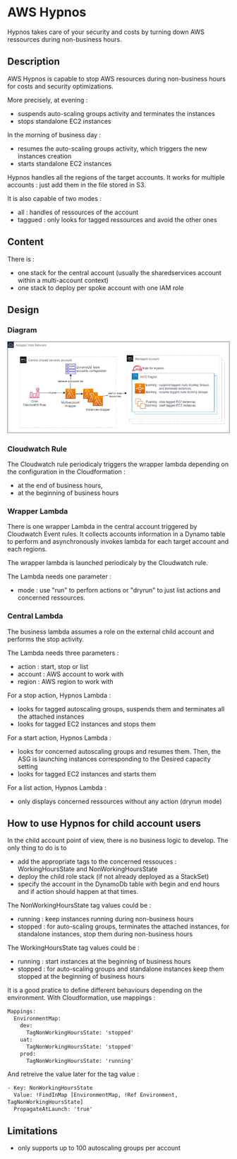 # AWS Hypnos

Hypnos takes care of your security and costs by turning down AWS ressources during non-business hours.

## Description

AWS Hypnos is capable to stop AWS resources during non-business hours for costs and security optimizations.

More precisely, at evening :
- suspends auto-scaling groups activity and terminates the instances
- stops standalone EC2 instances

In the morning of business day :
- resumes the auto-scaling groups activity, which triggers the new instances creation
- starts standalone EC2 instances 

Hypnos handles all the regions of the target accounts. It works for multiple accounts : just add them in the file stored in S3.

It is also capable of two modes :
- all : handles of ressources of the account
- taggued : only looks for tagged ressources and avoid the other ones 

## Content

There is :
- one stack for the central account (usually the sharedservices account within a multi-account context)
- one stack to deploy per spoke account with one IAM role

## Design

### Diagram
![Hypnos Diagram](images/hypnos-diagram.png)

### Cloudwatch Rule

The Cloudwatch rule periodicaly triggers the wrapper lambda depending on the configuration in the Cloudformation :
- at the end of business hours,
- at the beginning of business hours

### Wrapper Lambda

There is one wrapper Lambda in the central account triggered by Cloudwatch Event rules. It collects accounts information in a Dynamo table to perform and asynchronously invokes lambda for each target account and each regions.

The wrapper lambda is launched periodicaly by the Cloudwatch rule.

The Lambda needs one parameter :
- mode : use "run" to perforn actions or "dryrun" to just list actions and concerned ressources.


### Central Lambda

The business lambda assumes a role on the external child account and performs the stop activity.

The Lambda needs three parameters :
- action : start, stop or list
- account : AWS account to work with
- region : AWS region to work with

For a stop action, Hypnos Lambda :
- looks for tagged autoscaling groups, suspends them and terminates all the attached instances
- looks for tagged EC2 instances and stops them

For a start action, Hypnos Lambda :
- looks for concerned autoscaling groups and resumes them. Then, the ASG is launching instances corresponding to the Desired capacity setting
- looks for tagged EC2 instances and starts them

For a list action, Hypnos Lambda :
- only displays concerned ressources without any action (dryrun mode)

## How to use Hypnos for child account users

In the child account point of view, there is no business logic to develop. The only thing to do is to 
- add the appropriate tags to the concerned ressouces : WorkingHoursState and NonWorkingHoursState 
- deploy the child role stack (if not already deployed as a StackSet)
- specify the account in the DynamoDb table with begin and end hours and if action should happen at that times.

The NonWorkingHoursState tag values could be :
- running : keep instances running during non-business hours
- stopped : for auto-scaling groups, terminates the attached instances, for standalone instances, stop them during non-business hours

The WorkingHoursState tag values could be :
- running : start instances at the beginning of business hours
- stopped : for auto-scaling groups and standalone instances keep them stopped at the beginning of business hours

It is a good pratice to define different behaviours depending on the environment. With Cloudformation, use mappings :

```
Mappings:
  EnvironmentMap:
    dev:
      TagNonWorkingHoursState: 'stopped'
    uat:
      TagNonWorkingHoursState: 'stopped'
    prod:
      TagNonWorkingHoursState: 'running'
```

And retreive the value later for the tag value :

```
- Key: NonWorkingHoursState
  Value: !FindInMap [EnvironmentMap, !Ref Environment, TagNonWorkingHoursState]
  PropagateAtLaunch: 'true'
```

## Limitations

- only supports up to 100 autoscaling groups per account

